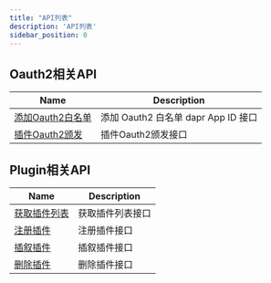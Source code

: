 ```yaml
---
title: "API列表"
description: 'API列表'
sidebar_position: 0
---
```





## Oauth2相关API

| Name |  Description | 
| ---- |  ----------- | 
| [添加Oauth2白名单](./method_添加Oauth2白名单)|  添加 Oauth2 白名单 dapr App ID 接口 |
| [插件Oauth2颁发](./method_插件Oauth2颁发)|  插件Oauth2颁发接口 |


## Plugin相关API

| Name |  Description | 
| ---- |  ----------- | 
| [获取插件列表](./method_获取插件列表)|  获取插件列表接口 |
| [注册插件](./method_注册插件)|  注册插件接口 |
| [插叙插件](./method_插叙插件)|  插叙插件接口 |
| [删除插件](./method_删除插件)|  删除插件接口 |
